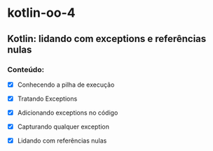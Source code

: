 # kotlin-oo-4
## Kotlin: lidando com exceptions e referências nulas
### Conteúdo:
- [X] Conhecendo a pilha de execução
- [X] Tratando Exceptions
- [X] Adicionando exceptions no código
- [X] Capturando qualquer exception
- [X] Lidando com referências nulas
  
